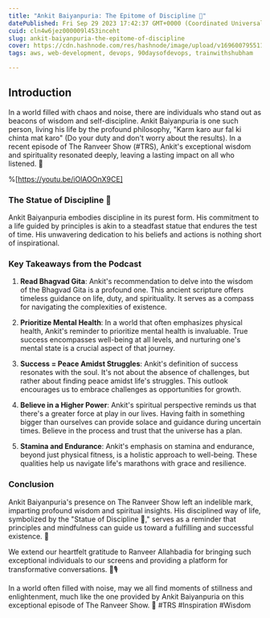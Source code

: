 ```yaml
---
title: "Ankit Baiyanpuria: The Epitome of Discipline 🗿"
datePublished: Fri Sep 29 2023 17:42:37 GMT+0000 (Coordinated Universal Time)
cuid: cln4w6jez000009l453inceht
slug: ankit-baiyanpuria-the-epitome-of-discipline
cover: https://cdn.hashnode.com/res/hashnode/image/upload/v1696007955118/65c693fc-ef9f-49f3-9112-aa819cf6e5b7.jpeg
tags: aws, web-development, devops, 90daysofdevops, trainwithshubham

---
```


## Introduction

In a world filled with chaos and noise, there are individuals who stand out as beacons of wisdom and self-discipline. Ankit Baiyanpuria is one such person, living his life by the profound philosophy, "Karm karo aur fal ki chinta mat karo" (Do your duty and don't worry about the results). In a recent episode of The Ranveer Show (#TRS), Ankit's exceptional wisdom and spirituality resonated deeply, leaving a lasting impact on all who listened. 🙏

%[https://youtu.be/iOlAOOnX9CE] 

### **The Statue of Discipline 🗿**

Ankit Baiyanpuria embodies discipline in its purest form. His commitment to a life guided by principles is akin to a steadfast statue that endures the test of time. His unwavering dedication to his beliefs and actions is nothing short of inspirational.

### **Key Takeaways from the Podcast**

1. **Read Bhagvad Gita**: Ankit's recommendation to delve into the wisdom of the Bhagvad Gita is a profound one. This ancient scripture offers timeless guidance on life, duty, and spirituality. It serves as a compass for navigating the complexities of existence.
    
2. **Prioritize Mental Health**: In a world that often emphasizes physical health, Ankit's reminder to prioritize mental health is invaluable. True success encompasses well-being at all levels, and nurturing one's mental state is a crucial aspect of that journey.
    
3. **Success = Peace Amidst Struggles**: Ankit's definition of success resonates with the soul. It's not about the absence of challenges, but rather about finding peace amidst life's struggles. This outlook encourages us to embrace challenges as opportunities for growth.
    
4. **Believe in a Higher Power**: Ankit's spiritual perspective reminds us that there's a greater force at play in our lives. Having faith in something bigger than ourselves can provide solace and guidance during uncertain times. Believe in the process and trust that the universe has a plan.
    
5. **Stamina and Endurance**: Ankit's emphasis on stamina and endurance, beyond just physical fitness, is a holistic approach to well-being. These qualities help us navigate life's marathons with grace and resilience.
    

### **Conclusion**

Ankit Baiyanpuria's presence on The Ranveer Show left an indelible mark, imparting profound wisdom and spiritual insights. His disciplined way of life, symbolized by the "Statue of Discipline 🗿," serves as a reminder that principles and mindfulness can guide us toward a fulfilling and successful existence. 🙌

We extend our heartfelt gratitude to Ranveer Allahbadia for bringing such exceptional individuals to our screens and providing a platform for transformative conversations. 🙏🎙️

In a world often filled with noise, may we all find moments of stillness and enlightenment, much like the one provided by Ankit Baiyanpuria on this exceptional episode of The Ranveer Show. 🌟 #TRS #Inspiration #Wisdom
